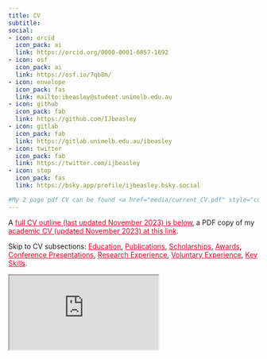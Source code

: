 ```yaml
---
title: CV
subtitle:  
social:
- icon: orcid
  icon_pack: ai
  link: https://orcid.org/0000-0001-6857-1692 
- icon: osf
  icon_pack: ai
  link: https://osf.io/7qb8m/
- icon: envelope
  icon_pack: fas
  link: mailto:ibeasley@student.unimelb.edu.au
- icon: github
  icon_pack: fab
  link: https://github.com/IJbeasley
- icon: gitlab
  icon_pack: fab
  link: https://gitlab.unimelb.edu.au/ibeasley
- icon: twitter
  icon_pack: fab
  link: https://twitter.com/ijbeasley
- icon: stop
  icon_pack: fas
  link: https://bsky.app/profile/ijbeasley.bsky.social

#My 2 page pdf CV can be found <a href="media/current_CV.pdf" style="color:#D90429"> here </a>, 
---
```

A <a href="#education" style="color:#D90429"> full CV outline (last updated November 2023) is below</a>, a PDF copy of my <a href="https://docs.google.com/document/d/13CO5IZ7IKMwCNPenDHiIvh1DduCCygC82nXtTnm8i4g/export?format=pdf" style="color:#D90429"> academic CV (updated November 2023) at this link</a>. 

Skip to CV subsections: <a href="#education" style="color:#D90429">Education</a>, <a href="#publications" style="color:#D90429">Publications</a>, <a href="#scholarships" style="color:#D90429"> Scholarships</a>, <a href="#awards" style="color:#D90429">Awards</a>,  <a href="#talks" style="color:#D90429">Conference Presentations</a>, <a href="#research_experience" style="color:#D90429">Research Experience</a>, <a href="#vol_experience" style="color:#D90429">Voluntary Experience</a>, <a href="#cv_skills" style="color:#D90429">Key Skills</a>.

<iframe src="https://docs.google.com/document/d/e/2PACX-1vTI-rQTaur1t8uwrgc_s4luOqasHcZ6WIZ3Nb2GW3cDQ1rSQzo7pt7P6sC3O1n4LA/pub?embedded=true"></iframe>
